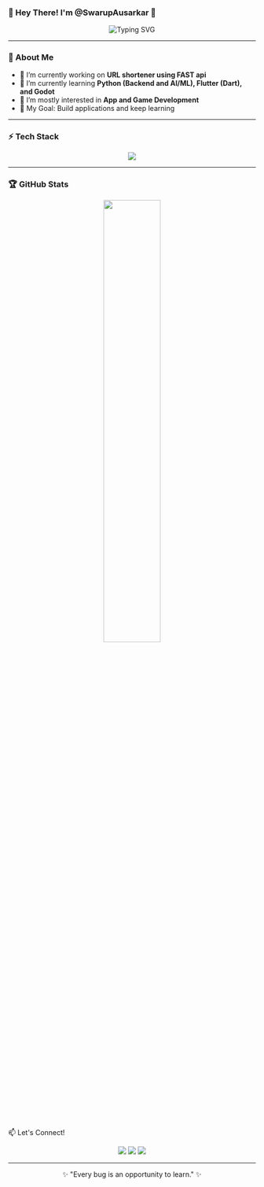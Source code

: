 ### 👋 Hey There! I'm @SwarupAusarkar 🚀

<div align="center">
  <img src="https://readme-typing-svg.demolab.com?font=Fira+Code&weight=600&pause=1000&color=00F0FF&width=300&lines=Passionate+Developer+%F0%9F%94%A5;AI%2FML+Enthusiast+%F0%9F%A4%96;Building+Cool+Stuff+%E2%9C%A8" alt="Typing SVG"/>
</div>

---

### 🚀 About Me

- 🔭 I’m currently working on **URL shortener using FAST api**
- 🌱 I’m currently learning **Python (Backend and AI/ML), Flutter (Dart), and Godot**
- 👀 I’m mostly interested in **App and Game Development**
- 🎯 My Goal: Build applications and keep learning

---

### ⚡ Tech Stack

<p align="center">
  <img src="https://skillicons.dev/icons?i=python,flutter,dart,fastapi,java,sqlite,html,css,js,github,godot,vscode,&theme=dark"/>
</p>

---

### 🏆 GitHub Stats

<p align="center">
  <img width="48%" src="https://github-readme-streak-stats.herokuapp.com/?user=SwarupAusarkar&theme=tokyonight"/>
</p

### 📫 Let's Connect!

<p align="center">
  <a href="www.linkedin.com/in/swarup-ausarkar"><img src="https://img.shields.io/badge/LinkedIn-0A66C2?style=for-the-badge&logo=linkedin&logoColor=white"/></a>
  <a href="https://www.instagram.com/swarup_ausarkar145/"><img src="https://img.shields.io/badge/Instagram-E4405F?style=for-the-badge&logo=instagram&logoColor=white"/></a>
  <a href="mailto:ausarkarswarup@gmail.com"><img src="https://img.shields.io/badge/Email-D14836?style=for-the-badge&logo=gmail&logoColor=white"/></a>
</p>

---

<p align="center">✨ "Every bug is an opportunity to learn." ✨</p>

<!---
SwarupAusarkar/SwarupAusarkar is a ✨ special ✨ repository because its `README.md` (this file) appears on your GitHub profile.
You can click the Preview link to take a look at your changes.
--->
